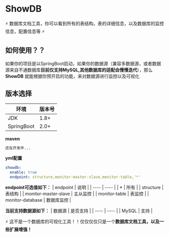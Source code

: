 # ShowDB
:zap: 数据库文档工具，你可以看到所有的表结构，表的详细信息，以及数据库的监控信息，配置信息等 :zap:  

## 如何使用？？  
如果你的项目是以SpringBoot启动，如果你的数据源（兼容多数据源，或者数据源来自不通数据库**目前仅支持MySQL,其他数据库的适配会慢慢迭代**），那么 **ShowDB** 就能根据你预开启的功能，来对数据源进行监控以及可视化

## 版本选择
|  环境   | 版本号  |
|  ----  | ----  |
| JDK | 1.8+ |
| SpringBoot | 2.0+ |

**maven**
```xml
还在开发中...
```

**yml配置**
```yml
showdb:
  enable: true
  endpoint: structure,monitor-master-slave,monitor-table,'*'  
```
  
**endpoint可选值如下：**
|  endpoint   | 说明  |
|  ----  | ----  |
| * | 所有 |
| structure  | 表结构 |
| monitor-master-slave  | 主从监控 |
| monitor-table  | 表监控 |
| monitor-database  | 数据库监控 |  

**当前支持数据源如下：**
|  数据源   | 是否支持  |
|  ----  | ----  |
| MySQL | 支持 |

:zap: 这不是一个数据库的可视化工具！！仅仅仅仅只是一个**数据库文档工具，以及一些扩展增强！**



